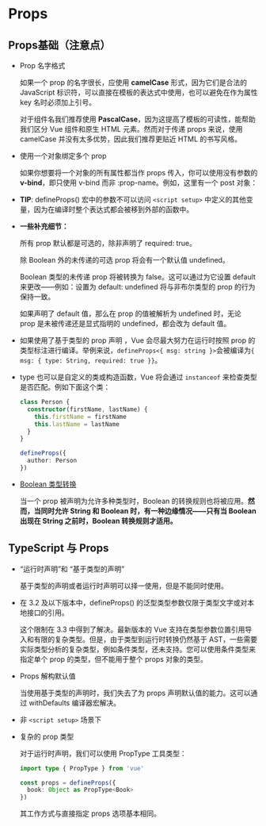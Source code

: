 # Props

## Props基础（注意点）

- Prop 名字格式​

  如果一个 prop 的名字很长，应使用 **camelCase** 形式，因为它们是合法的 JavaScript 标识符，可以直接在模板的表达式中使用，也可以避免在作为属性 key 名时必须加上引号。

  对于组件名我们推荐使用 **PascalCase**，因为这提高了模板的可读性，能帮助我们区分 Vue 组件和原生 HTML 元素。然而对于传递 props 来说，使用 camelCase 并没有太多优势，因此我们推荐更贴近 HTML 的书写风格。

- 使用一个对象绑定多个 prop​

  如果你想要将一个对象的所有属性都当作 props 传入，你可以使用没有参数的 **v-bind**，即只使用 v-bind 而非 :prop-name。例如，这里有一个 post 对象：

- **TIP**: defineProps() 宏中的参数不可以访问 ```<script setup>``` 中定义的其他变量，因为在编译时整个表达式都会被移到外部的函数中。

- **一些补充细节：**

  所有 prop 默认都是可选的，除非声明了 required: true。

  除 Boolean 外的未传递的可选 prop 将会有一个默认值 undefined。

  Boolean 类型的未传递 prop 将被转换为 false。这可以通过为它设置 default 来更改——例如：设置为 default: undefined 将与非布尔类型的 prop 的行为保持一致。

  如果声明了 default 值，那么在 prop 的值被解析为 undefined 时，无论 prop 是未被传递还是显式指明的 undefined，都会改为 default 值。

- 如果使用了基于类型的 prop 声明 ，Vue 会尽最大努力在运行时按照 prop 的类型标注进行编译。举例来说，```defineProps<{ msg: string }>```会被编译为```{ msg: { type: String, required: true }}```。

- type 也可以是自定义的类或构造函数，Vue 将会通过 ```instanceof``` 来检查类型是否匹配。例如下面这个类：

  ```typescript
  class Person {
    constructor(firstName, lastName) {
      this.firstName = firstName
      this.lastName = lastName
    }
  }

  defineProps({
    author: Person
  })
  ```

- [Boolean 类型转换](https://cn.vuejs.org/guide/components/props.html#boolean-casting)

  当一个 prop 被声明为允许多种类型时，Boolean 的转换规则也将被应用。**然而，当同时允许 String 和 Boolean 时，有一种边缘情况——只有当 Boolean 出现在 String 之前时，Boolean 转换规则才适用。**


## TypeScript 与 Props

- “运行时声明”和 “基于类型的声明”

  基于类型的声明或者运行时声明可以择一使用，但是不能同时使用。

- 在 3.2 及以下版本中，defineProps() 的泛型类型参数仅限于类型文字或对本地接口的引用。

  这个限制在 3.3 中得到了解决。最新版本的 Vue 支持在类型参数位置引用导入和有限的复杂类型。但是，由于类型到运行时转换仍然基于 AST，一些需要实际类型分析的复杂类型，例如条件类型，还未支持。您可以使用条件类型来指定单个 prop 的类型，但不能用于整个 props 对象的类型。

- Props 解构默认值

  当使用基于类型的声明时，我们失去了为 props 声明默认值的能力。这可以通过 withDefaults 编译器宏解决。

- 非 ```<script setup>``` 场景下

- 复杂的 prop 类型

  对于运行时声明，我们可以使用 PropType 工具类型：

  ```ts
  import type { PropType } from 'vue'

  const props = defineProps({
    book: Object as PropType<Book>
  })
  ```
  其工作方式与直接指定 props 选项基本相同。
  